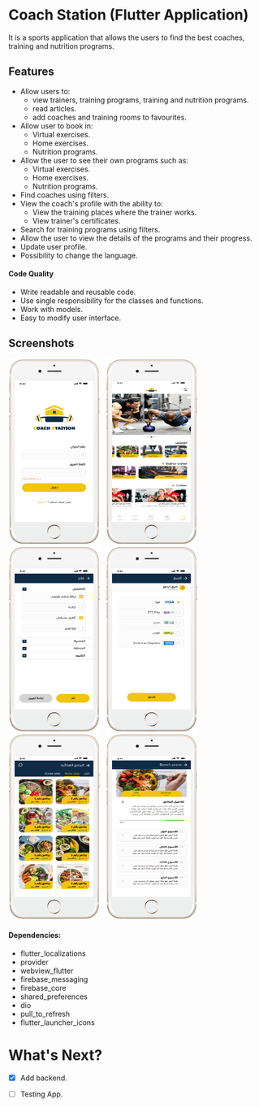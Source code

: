 # Coach Station (Flutter Application)

It is a sports application that allows the users to find the best coaches, training and nutrition programs.


## Features

* Allow users to:
  *  view trainers, training programs, training and nutrition programs.
  * read articles.
  * add coaches and training rooms to favourites.
* Allow user to book in:
  * Virtual exercises.
  * Home exercises.
  * Nutrition programs.
* Allow the user to see their own programs such as:
  * Virtual exercises.
  * Home exercises.
  * Nutrition programs.
* Find coaches using filters.
* View the coach's profile with the ability to:
  * View the training places where the trainer works.
  * View trainer's certificates.
* Search for training programs using filters.
* Allow the user to view the details of the programs and their progress.
* Update user profile.
* Possibility to change the language.

#### Code Quality

* Write readable and reusable code.
* Use single responsibility for the classes and functions.
* Work with models.
* Easy to modify user interface.

## Screenshots
<p>
<img src="screenshoots/mobile-white.png" alt="Coach Station" width="180">
&nbsp;
<img src="screenshoots/mobile-white (1).png" alt="Coach Station" width="180">
&nbsp;
<img src="screenshoots/mobile-white (2).png" alt="Coach Station" width="180">
&nbsp;
<img src="screenshoots/mobile-white (3).png" alt="Coach Station" width="180">
&nbsp;
<img src="screenshoots/mobile-white (4).png" alt="Coach Station" width="180">
&nbsp;
<img src="screenshoots/mobile-white (5).png" alt="Coach Station" width="180">
</p>

#### Dependencies:
- flutter_localizations
- provider
- webview_flutter
- firebase_messaging
- firebase_core
- shared_preferences
- dio
- pull_to_refresh
-  flutter_launcher_icons


# What's Next?
 - [X] Add backend.
 - [ ] Testing App.

